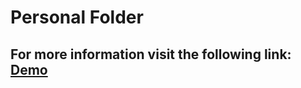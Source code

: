 # Personal Folder
## For more information visit the following link: [Demo](https://dannlebeau.github.io/ownroute.github.io/)
